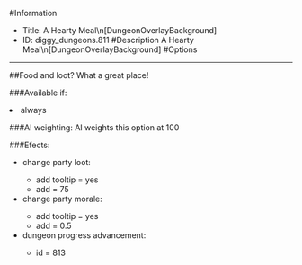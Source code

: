 #Information
 - Title: A Hearty Meal\n[DungeonOverlayBackground]
 - ID: diggy_dungeons.811
#Description
A Hearty Meal\n[DungeonOverlayBackground]
#Options

___
##Food and loot? What a great place!

###Available if:
<li>always</li>

###AI weighting:
AI weights this option at 100


###Efects:<ul><li>change party loot:</li><ul><li>add tooltip = yes</li><li>add = 75</li></ul><li>change party morale:</li><ul><li>add tooltip = yes</li><li>add = 0.5</li></ul><li>dungeon progress advancement:</li><ul><li>id = 813</li></ul></ul>
